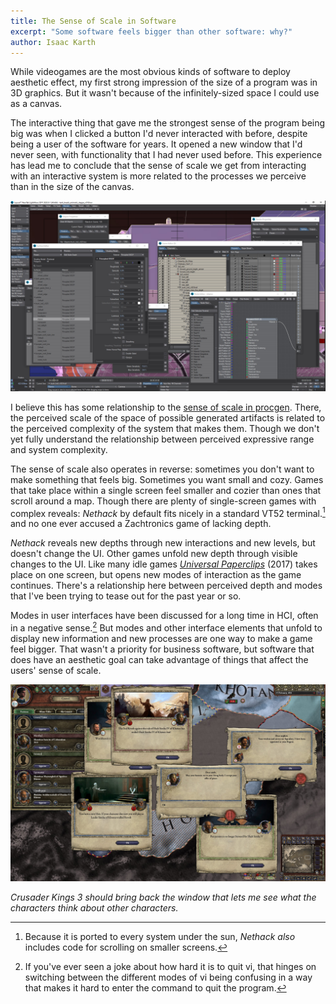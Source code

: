 ```yaml
---
title: The Sense of Scale in Software
excerpt: "Some software feels bigger than other software: why?"
author: Isaac Karth
---
```


While videogames are the most obvious kinds of software to deploy aesthetic effect, my first strong impression of the size of a program was in 3D graphics. But it wasn't because of the infinitely-sized space I could use as a canvas.

The interactive thing that gave me the strongest sense of the program being big was when I clicked a button I'd never interacted with before, despite being a user of the software for years. It opened a new window that I'd never seen, with functionality that I had never used before. This experience has lead me to conclude that the sense of scale we get from interacting with an interactive system is more related to the processes we perceive than in the size of the canvas.

![An example of an interface for 3D animation software, with a bunch of windows open.](img/3d_interface.jpg)

I believe this has some relationship to the [sense of scale in procgen](https://procedural-generation.tumblr.com/post/137167846082/infinity-and-procedural-generation-i-was-asked-on). There, the perceived scale of the space of possible generated artifacts is related to the perceived complexity of the system that makes them. Though we don't yet fully understand the relationship between perceived expressive range and system complexity.

The sense of scale also operates in reverse: sometimes you don't want to make something that feels big. Sometimes you want small and cozy. Games that take place within a single screen feel smaller and cozier than ones that scroll around a map. Though there are plenty of single-screen games with complex reveals: _Nethack_ by default fits nicely in a standard VT52 terminal.[^note_nethack] and no one ever accused a Zachtronics game of lacking depth.

_Nethack_ reveals new depths through new interactions and new levels, but doesn't change the UI. Other games unfold new depth through visible changes to the UI. Like many idle games [_Universal Paperclips_](https://www.decisionproblem.com/paperclips/) (2017) takes place on one screen, but opens new modes of interaction as the game continues. There's a relationship here between perceived depth and modes that I've been trying to tease out for the past year or so.

Modes in user interfaces have been discussed for a long time in HCI, often in a negative sense.[^note_vi] But modes and other interface elements that unfold to display new information and new processes are one way to make a game feel bigger. That wasn't a priority for business software, but software that does have an aesthetic goal can take advantage of things that affect the users' sense of scale.

![Crusader Kings 2, with a bunch of windows open because my pervious character died and everything immediately went to hell. This is why I love Crusader Kings.](img/ck2.jpg)

*Crusader Kings 3 should bring back the window that lets me see what the characters think about other characters.*


[^note_nethack]: Because it is ported to every system under the sun, _Nethack_ _also_ includes code for scrolling on smaller screens.

[^note_vi]: If you've ever seen a joke about how hard it is to quit vi, that hinges on switching between the different modes of vi being confusing in a way that makes it hard to enter the command to quit the program.
